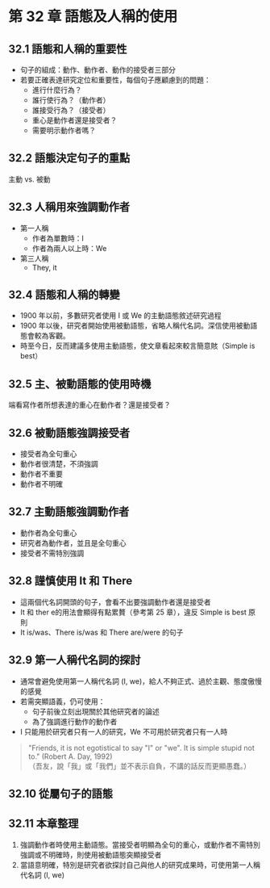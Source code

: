# 第 32 章 語態及人稱的使用

## 32.1 語態和人稱的重要性

* 句子的組成：動作、動作者、動作的接受者三部分
* 若要正確表達研究定位和重要性，每個句子應顧慮到的問題：
  * 進行什麼行為？
  * 誰行使行為？（動作者）
  * 誰接受行為？（接受者）
  * 重心是動作者還是接受者？
  * 需要明示動作者嗎？

## 32.2 語態決定句子的重點

主動 vs. 被動

## 32.3 人稱用來強調動作者

* 第一人稱
  * 作者為單數時：I
  * 作者為兩人以上時：We
* 第三人稱
  * They, it

## 32.4 語態和人稱的轉變

* 1900 年以前，多數研究者使用 I 或 We 的主動語態敘述研究過程
* 1900 年以後，研究者開始使用被動語態，省略人稱代名詞。深信使用被動語態會較為客觀。
* 時至今日，反而建議多使用主動語態，使文章看起來較言簡意賅（Simple is best）

## 32.5 主、被動語態的使用時機

端看寫作者所想表達的重心在動作者？還是接受者？

## 32.6 被動語態強調接受者

* 接受者為全句重心
* 動作者很清楚，不須強調
* 動作者不重要
* 動作者不明確

## 32.7 主動語態強調動作者

* 動作者為全句重心
* 研究者為動作者，並且是全句重心
* 接受者不需特別強調

## 32.8 謹慎使用 It 和 There

* 這兩個代名詞開頭的句子，會看不出要強調動作者還是接受者
* It 和 ther e的用法會顯得有點累贅（參考第 25 章），違反 Simple is best 原則
* It is/was、There is/was 和 There are/were 的句子

## 32.9 第一人稱代名詞的探討

* 通常會避免使用第一人稱代名詞 (I, we)，給人不夠正式、過於主觀、態度傲慢的感覺
* 若需突顯語義，仍可使用：
  * 句子前後立刻出現關於其他研究者的論述
  * 為了強調進行動作的動作者
* I 只能用於研究者只有一人的研究，We 不可用於研究者只有一人時

> "Friends, it is not egotistical to say "I" or "we". It is simple stupid not to." (Robert A. Day, 1992)  
> （吾友，說「我」或「我們」並不表示自負，不講的話反而更顯愚蠢。）

## 32.10 從屬句子的語態

## 32.11 本章整理

1. 強調動作者時使用主動語態。當接受者明顯為全句的重心，或動作者不需特別強調或不明確時，則使用被動語態突顯接受者
2. 當語意明確，特別是研究者欲探討自己與他人的研究成果時，可使用第一人稱代名詞 (I, we)
